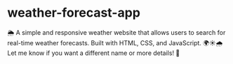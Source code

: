 # weather-forecast-app
🌦️ A simple and responsive weather website that allows users to search for real-time weather forecasts. Built with HTML, CSS, and JavaScript. 🌍☀️🌧️  Let me know if you want a different name or more details! 🚀
